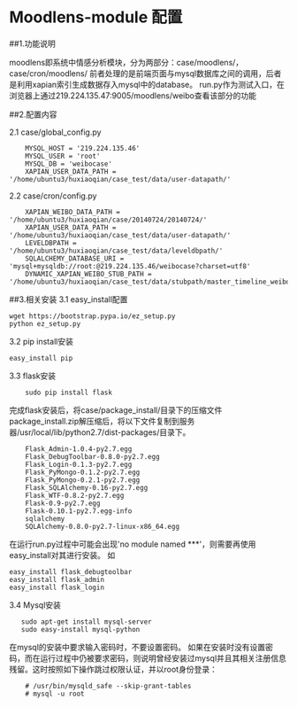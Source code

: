 # Moodlens-module 配置

##1.功能说明

moodlens即系统中情感分析模块，分为两部分：case/moodlens/，case/cron/moodlens/
前者处理的是前端页面与mysql数据库之间的调用，后者是利用xapian索引生成数据存入mysql中的database。
run.py作为测试入口，在浏览器上通过219.224.135.47:9005/moodlens/weibo查看该部分的功能


##2.配置内容

2.1 case/global_config.py

```
    MYSQL_HOST = '219.224.135.46'
    MYSQL_USER = 'root'
    MYSQL_DB = 'weibocase'
    XAPIAN_USER_DATA_PATH = '/home/ubuntu3/huxiaoqian/case_test/data/user-datapath/'
```


2.2 case/cron/config.py

```
    XAPIAN_WEIBO_DATA_PATH = '/home/ubuntu3/huxiaoqian/case/20140724/20140724/'
    XAPIAN_USER_DATA_PATH = '/home/ubuntu3/huxiaoqian/case_test/data/user-datapath/'
    LEVELDBPATH = '/home/ubuntu3/huxiaoqian/case_test/data/leveldbpath/'
    SQLALCHEMY_DATABASE_URI = 'mysql+mysqldb://root:@219.224.135.46/weibocase?charset=utf8'
    DYNAMIC_XAPIAN_WEIBO_STUB_PATH = '/home/ubuntu3/huxiaoqian/case_test/data/stubpath/master_timeline_weibo_'
```


##3.相关安装
3.1 easy_install配置
```
wget https://bootstrap.pypa.io/ez_setup.py
python ez_setup.py
```

3.2 pip install安装
```
easy_install pip
```

3.3 flask安装

```
    sudo pip install flask
```
完成flask安装后，将case/package_install/目录下的压缩文件package_install.zip解压缩后，将以下文件复制到服务器/usr/local/lib/python2.7/dist-packages/目录下。
```
    Flask_Admin-1.0.4-py2.7.egg
    Flask_DebugToolbar-0.8.0-py2.7.egg
    Flask_Login-0.1.3-py2.7.egg
    Flask_PyMongo-0.1.2-py2.7.egg
    Flask_PyMongo-0.2.1-py2.7.egg
    Flask_SQLAlchemy-0.16-py2.7.egg
    Flask_WTF-0.8.2-py2.7.egg
    Flask-0.9-py2.7.egg
    Flask-0.10.1-py2.7.egg-info
    sqlalchemy
    SQLAlchemy-0.8.0-py2.7-linux-x86_64.egg
```
在运行run.py过程中可能会出现'no module named ***'，则需要再使用easy_install对其进行安装。
如
```
easy_install flask_debugtoolbar
easy_install flask_admin
easy_install flask_login
```


3.4 Mysql安装

```
   sudo apt-get install mysql-server
   sudo easy-install mysql-python
```
在mysql的安装中要求输入密码时，不要设置密码。
如果在安装时没有设置密码，而在运行过程中仍被要求密码，则说明曾经安装过mysql并且其相关注册信息残留。这时按照如下操作跳过权限认证，并以root身份登录：
```
    # /usr/bin/mysqld_safe --skip-grant-tables
    # mysql -u root
```
